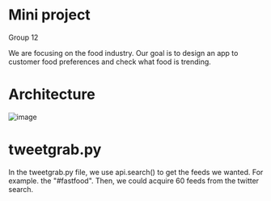 # Mini project
Group 12

We are focusing on the food industry. Our goal is to design an app to customer food preferences and check what food is trending.
# Architecture
![image](https://github.com/yanjh95/F19_EC601_t12_mini1/blob/master/architecture.jpg)
# tweetgrab.py
In the tweetgrab.py file, we use api.search() to get the feeds we wanted. For example. the "#fastfood". Then, we could acquire 60 feeds from the twitter search.
